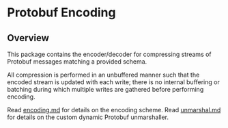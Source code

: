 # Protobuf Encoding

## Overview

This package contains the encoder/decoder for compressing streams of Protobuf messages matching a provided schema.

All compression is performed in an unbuffered manner such that the encoded stream is updated with each write; there is no internal buffering or batching during which multiple writes are gathered before performing encoding.

Read [encoding.md](./encoding.md) for details on the encoding scheme.
Read [unmarshal.md](./unmarshal.md) for details on the custom dynamic Protobuf unmarshaller.

